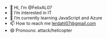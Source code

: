 - 👋 Hi, I’m @FelixAL07
- 👀 I’m interested in IT
- 🌱 I’m currently learning JavaScript and Azure
- 📫 How to reach me lerdahl07@gmail.com
- 😄 Pronouns: attack/helicopter


<!---
FelixAL07/FelixAL07 is a ✨ special ✨ repository because its `README.md` (this file) appears on your GitHub profile.
You can click the Preview link to take a look at your changes.
--->
